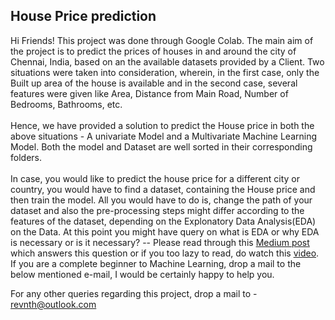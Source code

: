 ## House Price prediction

Hi Friends!
This project was done through Google Colab. 
The main aim of the project is to predict the prices of houses in and around the city of Chennai, India, based on an the available datasets provided by a Client. Two situations were taken into consideration, wherein, in the first case, only the Built up area of the house is available and in the second case, several features were given like Area, Distance from Main Road, Number of Bedrooms, Bathrooms, etc. <br />
<br />
Hence, we have provided a solution to predict the House price in both the above situations - A univariate Model and a Multivariate Machine Learning Model. Both the model and Dataset are well sorted in their corresponding folders. <br />
<br />
In case, you would like to predict the house price for a different city or country, you would have to find a dataset, containing the House price and then train the model. All you would have to do is, change the path of your dataset and also the pre-processing steps might differ according to the features of the dataset, depending on the Explonatory Data Analysis(EDA) on the Data. At this point you might have query on what is EDA or why EDA is necessary or is it necessary? -- Please read through this [Medium post](https://medium.com/@srimalashish/why-eda-is-necessary-for-machine-learning-233b6e4d5083) which answers this question or if you too lazy to read, do watch this [video](https://www.youtube.com/watch?v=i1deR1HdHIU). If you are a complete beginner to Machine Learning, drop a mail to the below mentioned e-mail, I would be certainly happy to help you.

For any other queries regarding this project, drop a mail to - revnth@outlook.com
